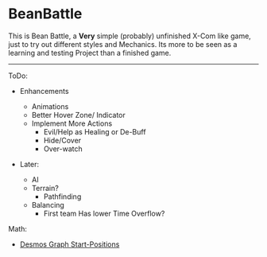 # BeanBattle
 
This is Bean Battle, a **Very** simple (probably) unfinished X-Com like game, just to try out different styles and Mechanics. 
Its more to be seen as a learning and testing Project than a finished game.


---

ToDo:
- Enhancements
  - Animations
  - Better Hover Zone/ Indicator
  - Implement More Actions
    - Evil/Help as Healing or De-Buff
    - Hide/Cover
    - Over-watch

- Later:
  - AI
  - Terrain? 
    - Pathfinding
  - Balancing
    - First team Has lower Time Overflow?

Math:
- [Desmos Graph Start-Positions](https://www.desmos.com/calculator/lqxf4nhqil)
